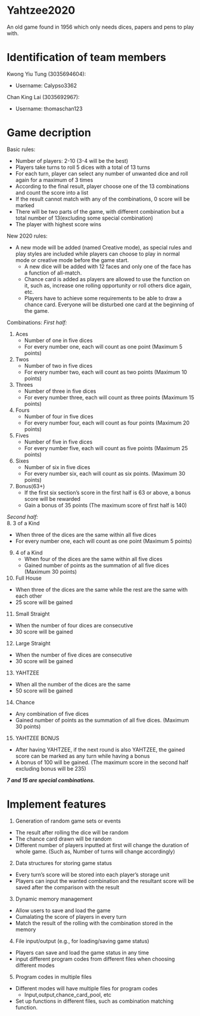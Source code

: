 # Yahtzee2020 #
  An old game found in 1956 which only needs dices, papers and pens to play with.
# Identification of team members 
Kwong Yiu Tung (3035694604): 
  - Username: Calypso3362

Chan King Lai (3035692967): 
  - Username: thomaschan123

# Game decription

Basic rules:
-	Number of players: 2-10 (3-4 will be the best)
-	Players take turns to roll 5 dices with a total of 13 turns
-	For each turn, player can select any number of unwanted dice and roll again for a maximum of 3 times 
-	According to the final result, player choose one of the 13 combinations and count the score into a list
-	If the result cannot match with any of the combinations, 0 score will be marked
-	There will be two parts of the game, with different combination but a total number of 13(excluding some special combination)
-	The player with highest score wins

New 2020 rules:
- A new mode will be added (named Creative mode), as special rules and play styles are included while players can choose to play in normal mode or creative mode before the game start.
    - A new dice will be added with 12 faces and only one of the face has a function of all-match.
    - Chance card is added as players are allowed to use the function on it, such as, increase one rolling opportunity or roll others dice again, etc.
    - Players have to achieve some requirements to be able to draw a chance card. Everyone will be disturbed one card at the beginning of the game.

Combinations: 
*First half:*
1. Aces
   - Number of one in five dices
   - For every number one, each will count as one point (Maximum 5 points)
2. Twos	
   - Number of two in five dices
   - For every number two, each will count as two points (Maximum 10 points)
3. Threes
   - Number of three in five dices
   - For every number three, each will count as three points (Maximum 15 points)
4. Fours
   - Number of four in five dices
   - For every number four, each will count as four points (Maximum 20 points)
5. Fives	
   - Number of five in five dices
   - For every number five, each will count as five points (Maximum 25 points)
6. Sixes	
   - Number of six in five dices
   - For every number six, each will count as six points. (Maximum 30 points)
7. Bonus(63+)
   - If the first six section’s score in the first half is 63 or above, a bonus score will be rewarded
   - Gain a bonus of 35 points (The maximum score of first half is 140)


*Second half:*  
8. 3 of a Kind
   - When three of the dices are the same within all five dices
   - For every number one, each will count as one point (Maximum 5 points)
9. 4 of a Kind	
   - When four of the dices are the same within all five dices
   - Gained number of points  as the summation of all five dices (Maximum 30 points)
10. Full House
   - When three of the dices are the same while the rest are the same with each other	
   - 25 score will be gained
11. Small Straight
   - When the number of four dices are consecutive
   - 30 score will be gained
12. Large Straight	
   - When the number of five dices are consecutive
   - 30 score will be gained
13. YAHTZEE	
   - When all the number of the dices are the same
   - 50 score will be gained
14. Chance
   - Any combination of five dices
   - Gained number of points  as the summation of all five dices. (Maximum 30 points)
15. YAHTZEE BONUS	
   - After having YAHTZEE, if the next round is also YAHTZEE, the gained score can be marked as any turn while having a bonus	
   - A bonus of 100 will be gained. (The maximum score in the second half excluding bonus will be 235)

***7 and 15 are special combinations.***

# Implement features

1. Generation of random game sets or events 
- The result after rolling the dice will be random
- The chance card drawn will be random
- Different number of players inputted at first will change the duration of whole game. (Such as, Number of turns will change accordingly)

2. Data structures for storing game status
- Every turn’s score will be stored into each player’s storage unit
- Players can input the wanted combination and the resultant score will be saved after the comparison with the result

3. Dynamic memory management
- Allow users to save and load the game
- Cumalating the score of players in every turn
- Match the result of the rolling with the combination stored in the memory

4. File input/output (e.g., for loading/saving game status)
- Players can save and load the game status in any time 
- input different program codes from different files when choosing different modes

5. Program codes in multiple files
- Different modes will have multiple files for program codes
  - Input,output,chance_card_pool, etc
- Set up functions in different files, such as combination matching function.



                  

